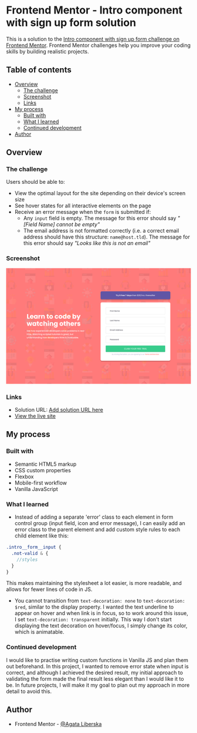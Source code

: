 # Frontend Mentor - Intro component with sign up form solution

This is a solution to the [Intro component with sign up form challenge on Frontend Mentor](https://www.frontendmentor.io/challenges/intro-component-with-signup-form-5cf91bd49edda32581d28fd1). Frontend Mentor challenges help you improve your coding skills by building realistic projects. 

## Table of contents

- [Overview](#overview)
  - [The challenge](#the-challenge)
  - [Screenshot](#screenshot)
  - [Links](#links)
- [My process](#my-process)
  - [Built with](#built-with)
  - [What I learned](#what-i-learned)
  - [Continued development](#continued-development)
- [Author](#author)

## Overview

### The challenge

Users should be able to:

- View the optimal layout for the site depending on their device's screen size
- See hover states for all interactive elements on the page
- Receive an error message when the `form` is submitted if:
  - Any `input` field is empty. The message for this error should say *"[Field Name] cannot be empty"*
  - The email address is not formatted correctly (i.e. a correct email address should have this structure: `name@host.tld`). The message for this error should say *"Looks like this is not an email"*

### Screenshot

![](./images/intro-signup-screenshot.png)

### Links

- Solution URL: [Add solution URL here](https://your-solution-url.com)
- [View the live site](https://intro-signup-form-two.vercel.app/)

## My process

### Built with

- Semantic HTML5 markup
- CSS custom properties
- Flexbox
- Mobile-first workflow
- Vanilla JavaScript

### What I learned

- Instead of adding a separate 'error' class to each element in form control group (input field, icon and error message), I can easily add an error class to the parent element and add custom style rules to each child element like this:

```SCSS
.intro__form__input {
  .not-valid & {
    //styles
  }
}
```
This makes maintaining the stylesheet a lot easier, is more readable, and allows for fewer lines of code in JS.

- You cannot transition from `text-decoration: none` to `text-decoration: $red`, similar to the display property. I wanted the text underline to appear on hover and when link is in focus, so to work around this issue, I set `text-decoration: transparent` initially. This way I don't start displaying the text decoration on hover/focus, I simply change its color, which is animatable.

### Continued development

I would like to practise writing custom functions in Vanilla JS and plan them out beforehand. In this project, I wanted to remove error state when input is correct, and although I achieved the desired result, my initial approach to validating the form made the final result less elegant than I would like it to be. In future projects, I will make it my goal to plan out my approach in more detail to avoid this.

## Author

- Frontend Mentor - [@Agata Liberska](https://www.frontendmentor.io/profile/AgataLiberska)


